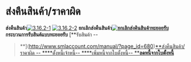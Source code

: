 # ส่งคืนสินค้า/ราคาผิด

**ส่งคืนสินค้า**[![3.16.2-1](/images/3.16.2-1.jpg)](/images/3.16.2-1.jpg)
[![3.16.2-2](/images/3.16.2-2.jpg)](/images/3.16.2-2.jpg)
**ยกเลิกส่งคืนสินค้า[![ยกเลิกส่งคินสินค้าทะยอยรับ](http://www.smlaccount.com/manual/wp-content/uploads/2017/10/ยกเลิกส่งคินสินค้าทะยอยรับ.jpg)](http://www.smlaccount.com/manual/wp-content/uploads/2017/10/ยกเลิกส่งคินสินค้าทะยอยรับ.jpg)**
**กระบวนการรับสินค้แบบทะยอยรับ** [**รับสินค้า --
>**](http://www.smlaccount.com/manual/?page_id=680)[**ส่งคืนสินค้า/ราคาผิด --
>**](http://www.smlaccount.com/manual/?page_id=684)[**ตั้งหนี้เจ้าหนี้--
>**](http://www.smlaccount.com/manual/?page_id=688)[**เพิ่มหนี้จากใบตั้งหนี้--
>**](http://www.smlaccount.com/manual/?page_id=692)[**ลดหนี้จากใบตั้งหนี้**](http://www.smlaccount.com/manual/?page_id=696)

